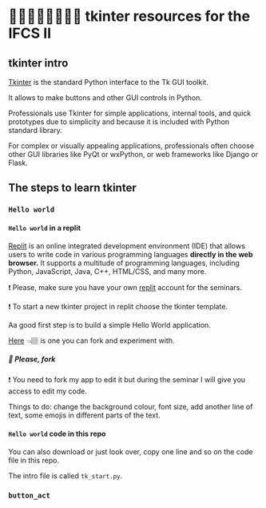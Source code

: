 # 👩🏻‍💻👩‍💻👩🏿‍💻 tkinter resources for the IFCS II

## tkinter intro

[Tkinter](https://docs.python.org/3/library/tkinter.html) is the standard Python interface to the Tk GUI toolkit.

It allows to make buttons and other GUI controls in Python.

Professionals use Tkinter for simple applications, internal tools, and quick prototypes due to simplicity and because it is included with Python
standard library.

For complex or visually appealing applications, professionals often choose other GUI libraries like PyQt or wxPython, or web frameworks like Django or Flask.

## The steps to learn tkinter

### `Hello world`

#### `Hello world` in a replit

[Replit](https://replit.com/) is an online integrated development environment (IDE) that allows users to write code in various programming languages **directly in the web browser.** It supports a multitude of programming languages, including Python, JavaScript, Java, C++, HTML/CSS, and many more.

❗ Please, make sure you have your own [replit](https://replit.com) account for the seminars.

❗ To start a new tkinter project in replit choose the tkinter template.

Aa good first step is to build a simple Hello World application.

[Here](https://replit.com/@missPunter/intro-tkinter-ifcs2#main.py) 👈🏽 is one you can fork and experiment with.

##### 🍴 Please, fork

❗ You need to fork  my app to edit it but during the seminar I will give you access to edit my code.

Things to do: change the background colour, font size, add another line of text, some emojis in different parts of the text.

#### `Hello world` code in this repo

You can also download or just look over, copy one line and so on the code file in this repo.

The intro file is called `tk_start.py`.

### `button_act`

